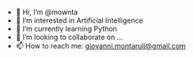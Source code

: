 - 👋 Hi, I’m @mownta
- 👀 I’m interested in Artificial Intelligence
- 🌱 I’m currently learning Python
- 💞️ I’m looking to collaborate on ...
- 📫 How to reach me: giovanni.montaruli@gmail.com

<!---
mownta/mownta is a ✨ special ✨ repository because its `README.md` (this file) appears on your GitHub profile.
You can click the Preview link to take a look at your changes.
--->
